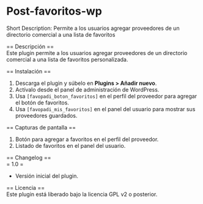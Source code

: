 # Post-favoritos-wp

Short Description:
Permite a los usuarios agregar proveedores de un directorio comercial a una lista de favoritos

== Descripción ==  
Este plugin permite a los usuarios agregar proveedores de un directorio comercial a una lista de favoritos personalizada.

== Instalación ==  
1. Descarga el plugin y súbelo en **Plugins > Añadir nuevo**.  
2. Actívalo desde el panel de administración de WordPress.  
3. Usa `[favopadi_boton_favoritos]` en el perfil del proveedor para agregar el botón de favoritos.  
4. Usa `[favopadi_mis_favoritos]` en el panel del usuario para mostrar sus proveedores guardados.  

== Capturas de pantalla ==  
1. Botón para agregar a favoritos en el perfil del proveedor.  
2. Listado de favoritos en el panel del usuario.  

== Changelog ==  
= 1.0 =  
* Versión inicial del plugin.  

== Licencia ==  
Este plugin está liberado bajo la licencia GPL v2 o posterior.
